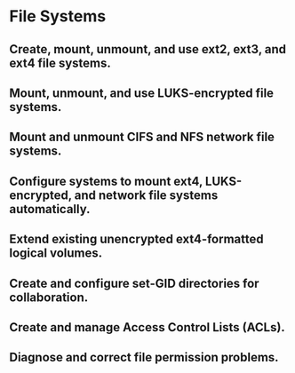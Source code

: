 # File Systems

##    Create, mount, unmount, and use ext2, ext3, and ext4 file systems.
##    Mount, unmount, and use LUKS-encrypted file systems.
##    Mount and unmount CIFS and NFS network file systems.
##    Configure systems to mount ext4, LUKS-encrypted, and network file systems automatically.
##    Extend existing unencrypted ext4-formatted logical volumes.
##   Create and configure set-GID directories for collaboration.
##    Create and manage Access Control Lists (ACLs).
##    Diagnose and correct file permission problems.